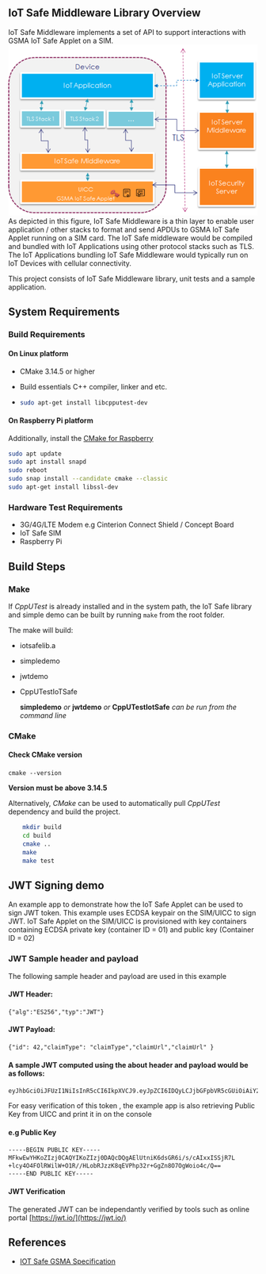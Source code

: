 ## IoT Safe Middleware Library Overview
IoT Safe Middleware implements a set of API to support interactions with GSMA IoT Safe Applet on a SIM.
![Overview](doc/middleware-overview.png)
As depicted in this figure, IoT Safe Middleware is a thin layer to enable user application / other stacks to format and send APDUs to GSMA IoT Safe Applet running on a SIM card. 
The IoT Safe middleware would be compiled and bundled with IoT Applications using other protocol stacks such as TLS.
The IoT Applications bundling IoT Safe Middleware would typically run on IoT Devices with cellular connectivity.

This project consists of IoT Safe Middleware library, unit tests and a sample application.

## System Requirements

### Build Requirements
#### On Linux platform

+ CMake 3.14.5 or higher

+ Build essentials C++ compiler, linker and etc.

+ ``` bash
  sudo apt-get install libcpputest-dev
  ```

#### On Raspberry Pi platform

Additionally, install the [CMake for Raspberry](https://snapcraft.io/install/cmake/raspbian)

```bash
sudo apt update
sudo apt install snapd
sudo reboot
sudo snap install --candidate cmake --classic
sudo apt-get install libssl-dev
```

### Hardware Test Requirements
+ 3G/4G/LTE Modem e.g Cinterion Connect Shield / Concept Board
+ IoT Safe SIM
+ Raspberry Pi 

## Build Steps
### Make
If *CppUTest* is already installed and in the system path, the IoT Safe library and simple demo can be built by running ```make``` from the root folder.

The make will build:

- iotsafelib.a

- simpledemo

- jwtdemo 

- CppUTestIoTSafe

  **simpledemo** *or* **jwtdemo** *or* **CppUTestIotSafe** *can be run from the command line*

### CMake

#### Check CMake version

```cmake --version```

**Version must be above 3.14.5**

Alternatively, *CMake* can be used to automatically pull *CppUTest* dependency and build the project.
```bash
	mkdir build
	cd build
	cmake ..
	make
	make test
```
## JWT Signing demo
An example app to demonstrate how the IoT Safe Applet can be used to sign JWT token.
This example uses ECDSA keypair on the SIM/UICC to sign JWT. 
IoT Safe Applet on the  SIM/UICC is provisioned with key containers containing ECDSA private key (container ID = 01) and public key (Container ID = 02)
### JWT Sample header and payload
The following sample header and payload are used in this example
#### JWT Header:
```
{"alg":"ES256","typ":"JWT"}
```

#### JWT Payload:
```
{"id": 42,"claimType": "claimType","claimUrl","claimUrl" }
```

#### A sample JWT computed using the about header and payload would be as follows:
```
eyJhbGciOiJFUzI1NiIsInR5cCI6IkpXVCJ9.eyJpZCI6IDQyLCJjbGFpbVR5cGUiOiAiY2xhaW1UeXBlIiwiY2xhaW1VcmwiOiJjbGFpbVVybCIgfQ.wMG0sp7BfdGDjvW4nJPE6swwEE0b7UvPmMWiYwa71zuAMuDpRbQasgcz3lls0V0jLh7XjmfnFPahSRs0Eh3OUQ
```
For easy verification of this token , the example app is also retrieving Public Key from UICC and print it in on the console
#### e.g Public Key
```
-----BEGIN PUBLIC KEY-----
MFkwEwYHKoZIzj0CAQYIKoZIzj0DAQcDQgAElUtniK6dsGR6i/s/cAIxxISSjR7L
+lcy4O4FOlRWilW+O1R//HLobRJzzK8qEVPhp32r+GgZn8O7OgWoio4c/Q==
-----END PUBLIC KEY-----
```
#### JWT Verification
The generated JWT can be independantly verified by tools such as online portal [https://jwt.io/](https://jwt.io/)  

## References
+ [IOT Safe GSMA Specification](https://www.gsma.com/iot/iot-safe/)
